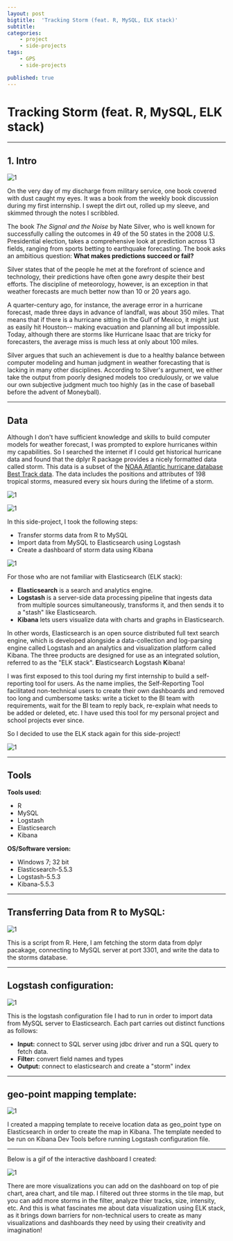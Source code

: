 ```yaml
---
layout: post
bigtitle:  'Tracking Storm (feat. R, MySQL, ELK stack)'
subtitle:   
categories:
    - project
    - side-projects
tags:
    - GPS
    - side-projects

published: true
---
```



# Tracking Storm (feat. R, MySQL, ELK stack)

---

## 1. Intro

![1](/assets/img/project/Storm/8.JPG)

On the very day of my discharge from military service, one book covered with dust caught my eyes. It was a book from the weekly book discussion during my first internship. I swept the dirt out, rolled up my sleeve, and skimmed through the notes I scribbled.


The book *The Signal and the Noise* by Nate Silver, who is well known for successfully calling the outcomes in 49 of the 50 states in the 2008 U.S. Presidential election, takes a comprehensive look at prediction across 13 fields, ranging from sports betting to earthquake forecasting. The book asks an ambitious question: **What makes predictions succeed or fail?**


Silver states that of the people he met at the forefront of science and technology, their predictions have often gone awry despite their best efforts. The discipline of meteorology, however, is an exception in that weather forecasts are much better now than 10 or 20 years ago.


A quarter-century ago, for instance, the average error in a hurricane forecast, made three days in advance of landfall, was about 350 miles. That means that if there is a hurricane sitting in the Gulf of Mexico, it might just as easily hit Houston-- making evacuation and planning all but impossible. Today, although there are storms like Hurricane Isaac that are tricky for forecasters, the average miss is much less at only about 100 miles.


Silver argues that such an achievement is due to a healthy balance between computer modeling and human judgment in weather forecasting that is lacking in many other disciplines. According to Silver's argument, we either take the output from poorly designed models too credulously, or we value our own subjective judgment much too highly (as in the case of baseball before the advent of Moneyball).


---

## Data

Although I don't have sufficient knowledge and skills to build computer models for weather forecast, I was prompted to explore hurricanes within my capabilities. So I searched the internet if I could get historical hurricane data and found that the dplyr R package provides a nicely formatted data called storm. This data is a subset of the [NOAA Atlantic hurricane database Best Track data](https://www.nhc.noaa.gov/data/#hurdat). The data includes the positions and attributes of 198 tropical storms, measured every six hours during the lifetime of a storm.

![1](/assets/img/project/Storm/1.PNG)

![1](/assets/img/project/Storm/2.PNG)

In this side-project, I took the following steps:

- Transfer storms data from R to MySQL
- Import data from MySQL to Elasticsearch using Logstash
- Create a dashboard of storm data using Kibana

![1](/assets/img/project/Storm/3.PNG)

For those who are not familiar with Elasticsearch (ELK stack):

- **Elasticsearch** is a search and analytics engine.
- **Logstash** is a server-side data processing pipeline that ingests data from multiple sources simultaneously, transforms it, and then sends it to a "stash" like Elasticsearch.
- **Kibana** lets users visualize data with charts and graphs in Elasticsearch.


In other words, Elasticsearch is an open source distributed full text search engine, which is developed alongside a data-collection and log-parsing engine called Logstash and an analytics and visualization platform called Kibana. The three products are designed for use as an integrated solution, referred to as the "ELK stack". **E**lasticsearch **L**ogstash **K**ibana!


I was first exposed to this tool during my first internship to build a self-reporting tool for users. As the name implies, the Self-Reporting Tool facilitated non-technical users to create their own dashboards and removed too long and cumbersome tasks: write a ticket to the BI team with requirements, wait for the BI team to reply back, re-explain what needs to be added or deleted, etc. I have used this tool for my personal project and school projects ever since.


So I decided to use the ELK stack again for this side-project!

![1](/assets/img/project/Storm/4.PNG)

---

## Tools

**Tools used:**
- R
- MySQL
- Logstash
- Elasticsearch
- Kibana

**OS/Software version:**
- Windows 7; 32 bit
- Elasticsearch-5.5.3
- Logstash-5.5.3
- Kibana-5.5.3

---

## Transferring Data from R to MySQL:

![1](/assets/img/project/Storm/5.PNG)

This is a script from R. Here, I am fetching the storm data from dplyr pacakage, connecting to MySQL server at port 3301, and write the data to the storms database.

---

## Logstash configuration:
![1](/assets/img/project/Storm/6.PNG)

This is the logstash configuration file I had to run in order to import data from MySQL server to Elasticsearch. Each part carries out distinct functions as follows:

- **Input:** connect to SQL server using jdbc driver and run a SQL query to fetch data.
- **Filter:** convert field names and types
- **Output:** connect to elasticsearch and create a "storm" index

---

## geo-point mapping template:

![1](/assets/img/project/Storm/7.PNG)

I created a mapping template to receive location data as geo_point type on Elasticsearch in order to create the map in Kibana. The template needed to be run on Kibana Dev Tools before running Logstash configuration file.

---

Below is a gif of the interactive dashboard I created:

![1](/assets/img/project/Storm/storm_kibana.GIF)

There are more visualizations you can add on the dashboard on top of pie chart, area chart, and tile map. I filtered out three storms in the tile map, but you can add more storms in the filter, analyze thier tracks, size, intensity, etc. And this is what fascinates me about data visualization using ELK stack, as it brings down barriers for non-technical users to create as many visualizations and dashboards they need by using their creativity and imagination!
